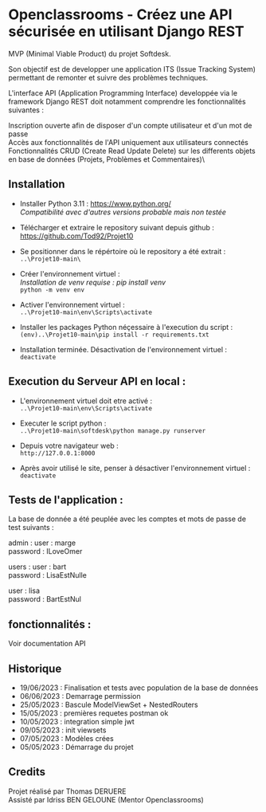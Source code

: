 # Openclassrooms - Créez une API sécurisée en utilisant Django REST

MVP (Minimal Viable Product) du projet Softdesk.

Son objectif est de developper une application ITS (Issue Tracking System) permettant de remonter et suivre des problèmes techniques.

L'interface API (Application Programming Interface) developpée via le framework Django REST doit notamment comprendre les fonctionnalités suivantes :

Inscription ouverte afin de disposer d'un compte utilisateur et d'un mot de passe\
Accès aux fonctionnalités de l'API uniquement aux utilisateurs connectés\
Fonctionnalités CRUD (Create Read Update Delete) sur les differents objets en base de données (Projets, Problèmes et Commentaires)\



## Installation

* Installer Python 3.11 :
 https://www.python.org/  \
  _Compatibilité avec d'autres versions probable mais non testée_

* Télécharger et extraire le repository suivant depuis github :\
https://github.com/Tod92/Projet10

* Se positionner dans le répértoire où le repository a été extrait :\
  `..\Projet10-main\`

* Créer l'environnement virtuel :\
_Installation de venv requise : pip install venv_\
  `python -m venv env`

* Activer l'environnement virtuel :\
  `..\Projet10-main\env\Scripts\activate`

* Installer les packages Python néçessaire à l'execution du script :\
  `(env)..\Projet10-main\pip install -r requirements.txt`

* Installation terminée. Désactivation de l'environnement virtuel :\
  `deactivate`

## Execution du Serveur API en local :

* L'environnement virtuel doit etre activé :\
  `..\Projet10-main\env\Scripts\activate`

* Executer le script python :\
  `..\Projet10-main\softdesk\python manage.py runserver`

* Depuis votre navigateur web :\
  `http://127.0.0.1:8000`

* Après avoir utilisé le site, penser à désactiver l'environnement virtuel :\
  `deactivate`

## Tests de l'application :

La base de donnée a été peuplée avec les comptes et mots de passe de test suivants :

admin :
user : marge\
password : ILoveOmer

users :
user : bart\
password : LisaEstNulle

user : lisa\
password : BartEstNul



## fonctionnalités :

Voir documentation API 

## Historique

* 19/06/2023 : Finalisation et tests avec population de la base de données
* 06/06/2023 : Demarrage permission
* 25/05/2023 : Bascule ModelViewSet + NestedRouters
* 15/05/2023 : premières requetes postman ok
* 10/05/2023 : integration simple jwt
* 09/05/2023 : init viewsets
* 07/05/2023 : Modèles crées
* 05/05/2023 : Démarrage du projet

## Credits
Projet réalisé par Thomas DERUERE\
Assisté par Idriss BEN GELOUNE (Mentor Openclassrooms)
